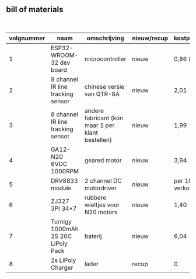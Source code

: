 ## bill of materials
<br />

|volgnummer|naam|omschrijving|nieuw/recup|kostprijs/stuk|aantal|subtotaal|
|----------|----|------------|-----------|---------|------|---------|
|         1| ESP32-WROOM-32 dev board   | microcontroller           |   nieuw        |      0,86 (sale)        |   1   |   0,86      |
|2| 8 channel IR line tracking sensor | chinese versie van QTR-8A | nieuw | 2,01 | 1 | 2,01 |
|3| 8 channel IR line tracking sensor | andere fabricant (kon maar 1 per klant bestellen) | nieuw | 1,99 | 1 | 1,99 |
|4|GA12-N20 6VDC 1000RPM | geared motor | nieuw | 3,94 | 2 | 7,88 |
|5|DRV8833 module | 2 channel DC motordriver | nieuw | per 10 verkocht | 10 | 3,24 |
|6|ZJ327 3PI 34*7 | rubbere wieltjes voor N20 motors | nieuw | 1,40 | 2 | 2,80 |
|7|Turnigy 1000mAh 2S 20C LiPoly Pack| baterij | nieuw | 6,04 | 1 | 6,04 |
|8 | 2s LiPoly Charger | lader | recup | 0 | 1 | 0 |
